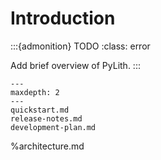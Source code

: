 # Introduction

:::{admonition} TODO
:class: error

Add brief overview of PyLith.
:::

```{toctree}
---
maxdepth: 2
---
quickstart.md
release-notes.md
development-plan.md
```
%architecture.md

